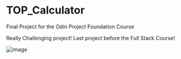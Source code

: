 # TOP_Calculator
Final Project for the Odin Project Foundation Course

Really Challenging project! Last project before the Full Stack Course!

![image](https://github.com/SexyCornman/TOP_Calculator/assets/112855044/3a71d4be-ef8e-4d71-a52e-bff967b25b12)
